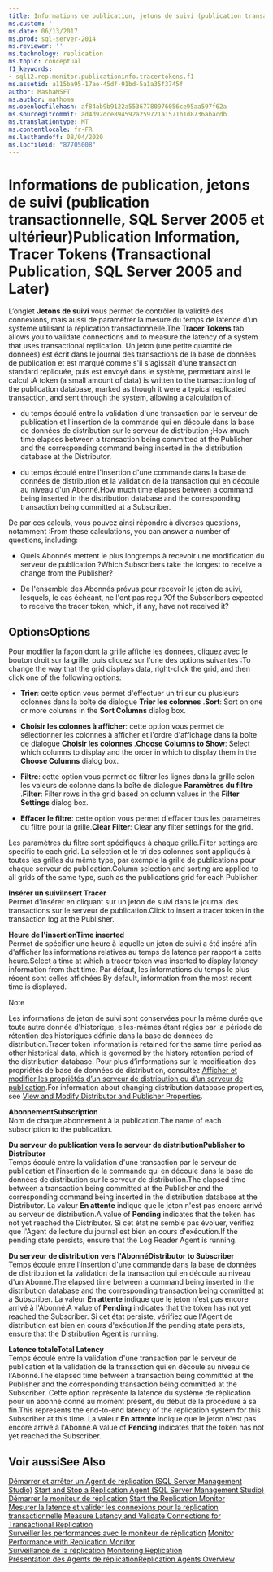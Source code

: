 ```yaml
---
title: Informations de publication, jetons de suivi (publication transactionnelle, SQL Server 2005 et versions ultérieures) | Microsoft Docs
ms.custom: ''
ms.date: 06/13/2017
ms.prod: sql-server-2014
ms.reviewer: ''
ms.technology: replication
ms.topic: conceptual
f1_keywords:
- sql12.rep.monitor.publicationinfo.tracertokens.f1
ms.assetid: a115ba95-17ae-45df-91bd-5a1a35f3745f
author: MashaMSFT
ms.author: mathoma
ms.openlocfilehash: af84ab9b9122a55367780976056ce95aa597f62a
ms.sourcegitcommit: ad4d92dce894592a259721a1571b1d8736abacdb
ms.translationtype: MT
ms.contentlocale: fr-FR
ms.lasthandoff: 08/04/2020
ms.locfileid: "87705008"
---
```

# <a name="publication-information-tracer-tokens-transactional-publication-sql-server-2005-and-later"></a><span data-ttu-id="aac24-102">Informations de publication, jetons de suivi (publication transactionnelle, SQL Server 2005 et ultérieur)</span><span class="sxs-lookup"><span data-stu-id="aac24-102">Publication Information, Tracer Tokens (Transactional Publication, SQL Server 2005 and Later)</span></span>
  <span data-ttu-id="aac24-103"> L’onglet **Jetons de suivi** vous permet de contrôler la validité des connexions, mais aussi de paramétrer la mesure du temps de latence d’un système utilisant la réplication transactionnelle.</span><span class="sxs-lookup"><span data-stu-id="aac24-103">The **Tracer Tokens** tab allows you to validate connections and to measure the latency of a system that uses transactional replication.</span></span> <span data-ttu-id="aac24-104">Un jeton (une petite quantité de données) est écrit dans le journal des transactions de la base de données de publication et est marqué comme s'il s'agissait d'une transaction standard répliquée, puis est envoyé dans le système, permettant ainsi le calcul :</span><span class="sxs-lookup"><span data-stu-id="aac24-104">A token (a small amount of data) is written to the transaction log of the publication database, marked as though it were a typical replicated transaction, and sent through the system, allowing a calculation of:</span></span>  
  
-   <span data-ttu-id="aac24-105">du temps écoulé entre la validation d'une transaction par le serveur de publication et l'insertion de la commande qui en découle dans la base de données de distribution sur le serveur de distribution ;</span><span class="sxs-lookup"><span data-stu-id="aac24-105">How much time elapses between a transaction being committed at the Publisher and the corresponding command being inserted in the distribution database at the Distributor.</span></span>  
  
-   <span data-ttu-id="aac24-106">du temps écoulé entre l'insertion d'une commande dans la base de données de distribution et la validation de la transaction qui en découle au niveau d'un Abonné.</span><span class="sxs-lookup"><span data-stu-id="aac24-106">How much time elapses between a command being inserted in the distribution database and the corresponding transaction being committed at a Subscriber.</span></span>  
  
 <span data-ttu-id="aac24-107">De par ces calculs, vous pouvez ainsi répondre à diverses questions, notamment :</span><span class="sxs-lookup"><span data-stu-id="aac24-107">From these calculations, you can answer a number of questions, including:</span></span>  
  
-   <span data-ttu-id="aac24-108">Quels Abonnés mettent le plus longtemps à recevoir une modification du serveur de publication ?</span><span class="sxs-lookup"><span data-stu-id="aac24-108">Which Subscribers take the longest to receive a change from the Publisher?</span></span>  
  
-   <span data-ttu-id="aac24-109">De l'ensemble des Abonnés prévus pour recevoir le jeton de suivi, lesquels, le cas échéant, ne l'ont pas reçu ?</span><span class="sxs-lookup"><span data-stu-id="aac24-109">Of the Subscribers expected to receive the tracer token, which, if any, have not received it?</span></span>  
  
## <a name="options"></a><span data-ttu-id="aac24-110">Options</span><span class="sxs-lookup"><span data-stu-id="aac24-110">Options</span></span>  
 <span data-ttu-id="aac24-111">Pour modifier la façon dont la grille affiche les données, cliquez avec le bouton droit sur la grille, puis cliquez sur l'une des options suivantes :</span><span class="sxs-lookup"><span data-stu-id="aac24-111">To change the way that the grid displays data, right-click the grid, and then click one of the following options:</span></span>  
  
-   <span data-ttu-id="aac24-112">**Trier**: cette option vous permet d'effectuer un tri sur ou plusieurs colonnes dans la boîte de dialogue **Trier les colonnes** .</span><span class="sxs-lookup"><span data-stu-id="aac24-112">**Sort**: Sort on one or more columns in the **Sort Columns** dialog box.</span></span>  
  
-   <span data-ttu-id="aac24-113">**Choisir les colonnes à afficher**: cette option vous permet de sélectionner les colonnes à afficher et l'ordre d'affichage dans la boîte de dialogue **Choisir les colonnes** .</span><span class="sxs-lookup"><span data-stu-id="aac24-113">**Choose Columns to Show**: Select which columns to display and the order in which to display them in the **Choose Columns** dialog box.</span></span>  
  
-   <span data-ttu-id="aac24-114">**Filtre**: cette option vous permet de filtrer les lignes dans la grille selon les valeurs de colonne dans la boîte de dialogue **Paramètres du filtre** .</span><span class="sxs-lookup"><span data-stu-id="aac24-114">**Filter**: Filter rows in the grid based on column values in the **Filter Settings** dialog box.</span></span>  
  
-   <span data-ttu-id="aac24-115">**Effacer le filtre**: cette option vous permet d'effacer tous les paramètres du filtre pour la grille.</span><span class="sxs-lookup"><span data-stu-id="aac24-115">**Clear Filter**: Clear any filter settings for the grid.</span></span>  
  
 <span data-ttu-id="aac24-116">Les paramètres du filtre sont spécifiques à chaque grille.</span><span class="sxs-lookup"><span data-stu-id="aac24-116">Filter settings are specific to each grid.</span></span> <span data-ttu-id="aac24-117">La sélection et le tri des colonnes sont appliqués à toutes les grilles du même type, par exemple la grille de publications pour chaque serveur de publication.</span><span class="sxs-lookup"><span data-stu-id="aac24-117">Column selection and sorting are applied to all grids of the same type, such as the publications grid for each Publisher.</span></span>  
  
 <span data-ttu-id="aac24-118">**Insérer un suivi**</span><span class="sxs-lookup"><span data-stu-id="aac24-118">**Insert Tracer**</span></span>  
 <span data-ttu-id="aac24-119">Permet d'insérer en cliquant sur un jeton de suivi dans le journal des transactions sur le serveur de publication.</span><span class="sxs-lookup"><span data-stu-id="aac24-119">Click to insert a tracer token in the transaction log at the Publisher.</span></span>  
  
 <span data-ttu-id="aac24-120">**Heure de l'insertion**</span><span class="sxs-lookup"><span data-stu-id="aac24-120">**Time inserted**</span></span>  
 <span data-ttu-id="aac24-121">Permet de spécifier une heure à laquelle un jeton de suivi a été inséré afin d'afficher les informations relatives au temps de latence par rapport à cette heure.</span><span class="sxs-lookup"><span data-stu-id="aac24-121">Select a time at which a tracer token was inserted to display latency information from that time.</span></span> <span data-ttu-id="aac24-122">Par défaut, les informations du temps le plus récent sont celles affichées.</span><span class="sxs-lookup"><span data-stu-id="aac24-122">By default, information from the most recent time is displayed.</span></span>  
  
> [!NOTE]  
>  <span data-ttu-id="aac24-123">Les informations de jeton de suivi sont conservées pour la même durée que toute autre donnée d'historique, elles-mêmes étant régies par la période de rétention des historiques définie dans la base de données de distribution.</span><span class="sxs-lookup"><span data-stu-id="aac24-123">Tracer token information is retained for the same time period as other historical data, which is governed by the history retention period of the distribution database.</span></span> <span data-ttu-id="aac24-124">Pour plus d’informations sur la modification des propriétés de base de données de distribution, consultez [Afficher et modifier les propriétés d’un serveur de distribution ou d’un serveur de publication](view-and-modify-distributor-and-publisher-properties.md).</span><span class="sxs-lookup"><span data-stu-id="aac24-124">For information about changing distribution database properties, see [View and Modify Distributor and Publisher Properties](view-and-modify-distributor-and-publisher-properties.md).</span></span>  
  
 <span data-ttu-id="aac24-125">**Abonnement**</span><span class="sxs-lookup"><span data-stu-id="aac24-125">**Subscription**</span></span>  
 <span data-ttu-id="aac24-126">Nom de chaque abonnement à la publication.</span><span class="sxs-lookup"><span data-stu-id="aac24-126">The name of each subscription to the publication.</span></span>  
  
 <span data-ttu-id="aac24-127">**Du serveur de publication vers le serveur de distribution**</span><span class="sxs-lookup"><span data-stu-id="aac24-127">**Publisher to Distributor**</span></span>  
 <span data-ttu-id="aac24-128">Temps écoulé entre la validation d'une transaction par le serveur de publication et l'insertion de la commande qui en découle dans la base de données de distribution sur le serveur de distribution.</span><span class="sxs-lookup"><span data-stu-id="aac24-128">The elapsed time between a transaction being committed at the Publisher and the corresponding command being inserted in the distribution database at the Distributor.</span></span> <span data-ttu-id="aac24-129">La valeur **En attente** indique que le jeton n'est pas encore arrivé au serveur de distribution.</span><span class="sxs-lookup"><span data-stu-id="aac24-129">A value of **Pending** indicates that the token has not yet reached the Distributor.</span></span> <span data-ttu-id="aac24-130">Si cet état ne semble pas évoluer, vérifiez que l'Agent de lecture du journal est bien en cours d'exécution.</span><span class="sxs-lookup"><span data-stu-id="aac24-130">If the pending state persists, ensure that the Log Reader Agent is running.</span></span>  
  
 <span data-ttu-id="aac24-131">**Du serveur de distribution vers l'Abonné**</span><span class="sxs-lookup"><span data-stu-id="aac24-131">**Distributor to Subscriber**</span></span>  
 <span data-ttu-id="aac24-132">Temps écoulé entre l'insertion d'une commande dans la base de données de distribution et la validation de la transaction qui en découle au niveau d'un Abonné.</span><span class="sxs-lookup"><span data-stu-id="aac24-132">The elapsed time between a command being inserted in the distribution database and the corresponding transaction being committed at a Subscriber.</span></span> <span data-ttu-id="aac24-133">La valeur **En attente** indique que le jeton n'est pas encore arrivé à l'Abonné.</span><span class="sxs-lookup"><span data-stu-id="aac24-133">A value of **Pending** indicates that the token has not yet reached the Subscriber.</span></span> <span data-ttu-id="aac24-134">Si cet état persiste, vérifiez que l'Agent de distribution est bien en cours d'exécution.</span><span class="sxs-lookup"><span data-stu-id="aac24-134">If the pending state persists, ensure that the Distribution Agent is running.</span></span>  
  
 <span data-ttu-id="aac24-135">**Latence totale**</span><span class="sxs-lookup"><span data-stu-id="aac24-135">**Total Latency**</span></span>  
 <span data-ttu-id="aac24-136">Temps écoulé entre la validation d'une transaction par le serveur de publication et la validation de la transaction qui en découle au niveau de l'Abonné.</span><span class="sxs-lookup"><span data-stu-id="aac24-136">The elapsed time between a transaction being committed at the Publisher and the corresponding transaction being committed at the Subscriber.</span></span> <span data-ttu-id="aac24-137">Cette option représente la latence du système de réplication pour un abonné donné au moment présent, du début de la procédure à sa fin.</span><span class="sxs-lookup"><span data-stu-id="aac24-137">This represents the end-to-end latency of the replication system for this Subscriber at this time.</span></span> <span data-ttu-id="aac24-138">La valeur **En attente** indique que le jeton n'est pas encore arrivé à l'Abonné.</span><span class="sxs-lookup"><span data-stu-id="aac24-138">A value of **Pending** indicates that the token has not yet reached the Subscriber.</span></span>  
  
## <a name="see-also"></a><span data-ttu-id="aac24-139">Voir aussi</span><span class="sxs-lookup"><span data-stu-id="aac24-139">See Also</span></span>  
 <span data-ttu-id="aac24-140">[Démarrer et arrêter un Agent de réplication &#40;SQL Server Management Studio&#41;](agents/start-and-stop-a-replication-agent-sql-server-management-studio.md) </span><span class="sxs-lookup"><span data-stu-id="aac24-140">[Start and Stop a Replication Agent &#40;SQL Server Management Studio&#41;](agents/start-and-stop-a-replication-agent-sql-server-management-studio.md) </span></span>  
 <span data-ttu-id="aac24-141">[Démarrer le moniteur de réplication](monitor/start-the-replication-monitor.md) </span><span class="sxs-lookup"><span data-stu-id="aac24-141">[Start the Replication Monitor](monitor/start-the-replication-monitor.md) </span></span>  
 <span data-ttu-id="aac24-142">[Mesurer la latence et valider les connexions pour la réplication transactionnelle](monitor/measure-latency-and-validate-connections-for-transactional-replication.md) </span><span class="sxs-lookup"><span data-stu-id="aac24-142">[Measure Latency and Validate Connections for Transactional Replication](monitor/measure-latency-and-validate-connections-for-transactional-replication.md) </span></span>  
 <span data-ttu-id="aac24-143">[Surveiller les performances avec le moniteur de réplication](monitor/monitor-performance-with-replication-monitor.md) </span><span class="sxs-lookup"><span data-stu-id="aac24-143">[Monitor Performance with Replication Monitor](monitor/monitor-performance-with-replication-monitor.md) </span></span>  
 <span data-ttu-id="aac24-144">[Surveillance de la réplication](monitoring-replication.md) </span><span class="sxs-lookup"><span data-stu-id="aac24-144">[Monitoring Replication](monitoring-replication.md) </span></span>  
 [<span data-ttu-id="aac24-145">Présentation des Agents de réplication</span><span class="sxs-lookup"><span data-stu-id="aac24-145">Replication Agents Overview</span></span>](agents/replication-agents-overview.md)  
  
  

